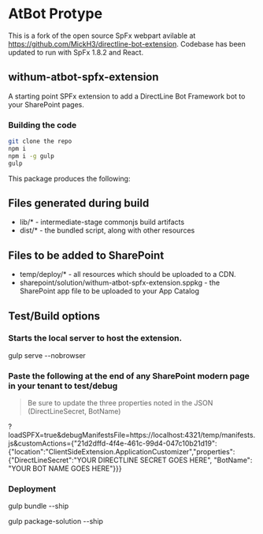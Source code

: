 # AtBot Protype
This is a fork of the open source SpFx webpart avilable at https://github.com/MickH3/directline-bot-extension.  Codebase has been updated to run with SpFx 1.8.2 and React.

## withum-atbot-spfx-extension

A starting point SPFx extension to add a DirectLine Bot Framework bot to your SharePoint pages.

### Building the code

```bash
git clone the repo
npm i
npm i -g gulp
gulp
```

This package produces the following:

## Files generated during build
* lib/* - intermediate-stage commonjs build artifacts
* dist/* - the bundled script, along with other resources

## Files to be added to SharePoint
* temp/deploy/* - all resources which should be uploaded to a CDN.
* sharepoint/solution/withum-atbot-spfx-extension.sppkg - the SharePoint app file to be uploaded to your App Catalog

## Test/Build options

### Starts the local server to host the extension.
gulp serve --nobrowser 

### Paste the following at the end of any SharePoint modern page in your tenant to test/debug
> Be sure to update the three properties noted in the JSON (DirectLineSecret, BotName)

?loadSPFX=true&debugManifestsFile=https://localhost:4321/temp/manifests.js&customActions={"21d2dffd-4f4e-461c-99d4-047c10b21d19":{"location":"ClientSideExtension.ApplicationCustomizer","properties":{"DirectLineSecret":"YOUR DIRECTLINE SECRET GOES HERE", "BotName": "YOUR BOT NAME GOES HERE"}}}

### Deployment
gulp bundle --ship

gulp package-solution --ship
